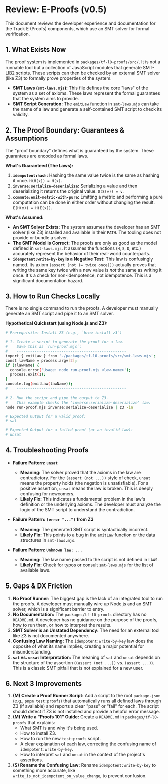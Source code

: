 # Review: E-Proofs (v0.5)

This document reviews the developer experience and documentation for the Track E (Proofs) components, which use an SMT solver for formal verification.

## 1. What Exists Now

The proof system is implemented in `packages/tf-l0-proofs/src/`. It is not a runnable tool but a collection of JavaScript modules that generate SMT-LIB2 scripts. These scripts can then be checked by an external SMT solver (like Z3) to formally prove properties of the system.

-   **SMT Laws (`smt-laws.mjs`):** This file defines the core "laws" of the system as a set of axioms. These laws represent the formal guarantees that the system aims to provide.
-   **SMT Script Generation:** The `emitLaw` function in `smt-laws.mjs` can take the name of a law and generate a self-contained SMT script to check its validity.

## 2. The Proof Boundary: Guarantees & Assumptions

The "proof boundary" defines what is guaranteed by the system. These guarantees are encoded as formal laws.

**What's Guaranteed (The Laws):**

1.  **`idempotent:hash`:** Hashing the same value twice is the same as hashing it once. `H(H(x)) = H(x)`.
2.  **`inverse:serialize-deserialize`:** Serializing a value and then deserializing it returns the original value. `D(S(v)) = v`.
3.  **`commute:emit-metric-with-pure`:** Emitting a metric and performing a pure computation can be done in either order without changing the result. `E(H(x)) = H(E(x))`.

**What's Assumed:**

-   **An SMT Solver Exists:** The system assumes the developer has an SMT solver (like Z3) installed and available in their `PATH`. The tooling does not provide or bundle a solver.
-   **The SMT Model is Correct:** The proofs are only as good as the model defined in `smt-laws.mjs`. It assumes the functions (`H`, `S`, `D`, etc.) accurately represent the behavior of their real-world counterparts.
-   **`idempotent:write-by-key` is a Negative Test:** This law is confusingly named. Its axiom `(assert (not (= twice once)))` actually proves that writing the same key twice with a new value is *not* the same as writing it once. It's a check for non-idempotence, not idempotence. This is a significant documentation hazard.

## 3. How to Run Checks Locally

There is no single command to run the proofs. A developer must manually generate an SMT script and pipe it to an SMT solver.

**Hypothetical Quickstart (using Node.js and Z3):**

```bash
# Prerequisite: Install Z3 (e.g., `brew install z3`)

# 1. Create a script to generate the proof for a law.
#    Save this as `run-proof.mjs`:
#    -------------------------------------------------
import { emitLaw } from './packages/tf-l0-proofs/src/smt-laws.mjs';
const lawName = process.argv[2];
if (!lawName) {
  console.error('Usage: node run-proof.mjs <law-name>');
  process.exit(1);
}
console.log(emitLaw(lawName));
#    -------------------------------------------------

# 2. Run the script and pipe the output to Z3.
#    This example checks the 'inverse:serialize-deserialize' law.
node run-proof.mjs inverse:serialize-deserialize | z3 -in

# Expected Output for a valid proof:
# sat

# Expected Output for a failed proof (or an invalid law):
# unsat
```

## 4. Troubleshooting Proofs

-   **Failure Pattern: `unsat`**
    -   **Meaning:** The solver proved that the axioms in the law are contradictory. For the `(assert (not ...))` style of check, `unsat` means the property holds (the negation is unsatisfiable). For a positive assertion, `unsat` means the law is broken. This is deeply confusing for newcomers.
    -   **Likely Fix:** This indicates a fundamental problem in the law's definition or the underlying axioms. The developer must analyze the logic of the SMT script to understand the contradiction.

-   **Failure Pattern: `(error "...")` from Z3**
    -   **Meaning:** The generated SMT script is syntactically incorrect.
    -   **Likely Fix:** This points to a bug in the `emitLaw` function or the data structures in `smt-laws.mjs`.

-   **Failure Pattern: `Unknown law: ...`**
    -   **Meaning:** The law name passed to the script is not defined in `LAWS`.
    -   **Likely Fix:** Check for typos or consult `smt-laws.mjs` for the list of available laws.

## 5. Gaps & DX Friction

1.  **No Proof Runner:** The biggest gap is the lack of an integrated tool to run the proofs. A developer must manually wire up Node.js and an SMT solver, which is a significant barrier to entry.
2.  **No Documentation:** The `packages/tf-l0-proofs` directory has no `README.md`. A developer has no guidance on the purpose of the proofs, how to run them, or how to interpret the results.
3.  **SMT Solver is an Unstated Dependency:** The need for an external tool like Z3 is not documented anywhere.
4.  **Confusing Law Naming:** The `idempotent:write-by-key` law does the opposite of what its name implies, creating a major potential for misunderstanding.
5.  **`sat` vs. `unsat` Interpretation:** The meaning of `sat` and `unsat` depends on the structure of the assertion (`(assert (not ...))` vs. `(assert ...)`). This is a classic SMT pitfall that is not explained for a new user.

## 6. Next 3 Improvements

1.  **(M) Create a Proof Runner Script:** Add a script to the root `package.json` (e.g., `pnpm test:proofs`) that automatically runs all defined laws through Z3 (if available) and reports a clear "pass" or "fail" for each. The script should detect if Z3 is not installed and provide a helpful error message.
2.  **(M) Write a "Proofs 101" Guide:** Create a `README.md` in `packages/tf-l0-proofs` that explains:
    -   What SMT is and why it's being used.
    -   How to install Z3.
    -   How to run the new `test:proofs` script.
    -   A clear explanation of each law, correcting the confusing name of `idempotent:write-by-key`.
    -   How to interpret `sat` and `unsat` in the context of the project's assertions.
3.  **(S) Rename the Confusing Law:** Rename `idempotent:write-by-key` to something more accurate, like `write_is_not_idempotent_on_value_change`, to prevent confusion.